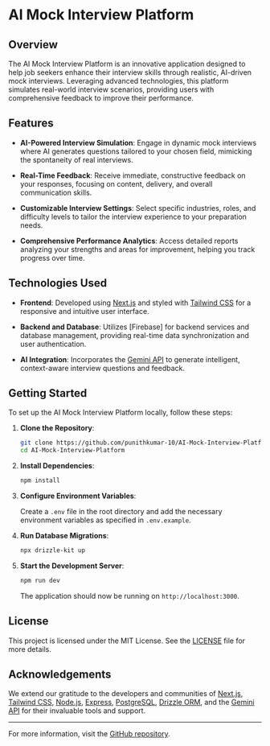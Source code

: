 # AI Mock Interview Platform

## Overview

The AI Mock Interview Platform is an innovative application designed to help job seekers enhance their interview skills through realistic, AI-driven mock interviews. Leveraging advanced technologies, this platform simulates real-world interview scenarios, providing users with comprehensive feedback to improve their performance.

## Features

- **AI-Powered Interview Simulation**: Engage in dynamic mock interviews where AI generates questions tailored to your chosen field, mimicking the spontaneity of real interviews.

- **Real-Time Feedback**: Receive immediate, constructive feedback on your responses, focusing on content, delivery, and overall communication skills.

- **Customizable Interview Settings**: Select specific industries, roles, and difficulty levels to tailor the interview experience to your preparation needs.

- **Comprehensive Performance Analytics**: Access detailed reports analyzing your strengths and areas for improvement, helping you track progress over time.

## Technologies Used

- **Frontend**: Developed using [Next.js](https://nextjs.org/) and styled with [Tailwind CSS](https://tailwindcss.com/) for a responsive and intuitive user interface.

- **Backend and Database**: Utilizes [Firebase] for backend services and database management, providing real-time data synchronization and user authentication.

- **AI Integration**: Incorporates the [Gemini API](https://geminiapi.com/) to generate intelligent, context-aware interview questions and feedback.

## Getting Started

To set up the AI Mock Interview Platform locally, follow these steps:

1. **Clone the Repository**:

   ```bash
   git clone https://github.com/punithkumar-10/AI-Mock-Interview-Platform.git
   cd AI-Mock-Interview-Platform
   ```

2. **Install Dependencies**:

   ```bash
   npm install
   ```

3. **Configure Environment Variables**:

   Create a `.env` file in the root directory and add the necessary environment variables as specified in `.env.example`.

4. **Run Database Migrations**:

   ```bash
   npx drizzle-kit up
   ```

5. **Start the Development Server**:

   ```bash
   npm run dev
   ```

   The application should now be running on `http://localhost:3000`.


## License

This project is licensed under the MIT License. See the [LICENSE](LICENSE) file for more details.

## Acknowledgements

We extend our gratitude to the developers and communities of [Next.js](https://nextjs.org/), [Tailwind CSS](https://tailwindcss.com/), [Node.js](https://nodejs.org/), [Express](https://expressjs.com/), [PostgreSQL](https://www.postgresql.org/), [Drizzle ORM](https://orm.drizzle.team/), and the [Gemini API](https://geminiapi.com/) for their invaluable tools and support.

---

For more information, visit the [GitHub repository](https://github.com/punithkumar-10/AI-Mock-Interview-Platform). 
